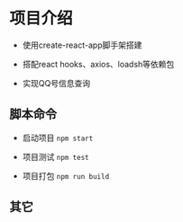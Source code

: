 # 项目介绍

- 使用create-react-app脚手架搭建

- 搭配react hooks、axios、loadsh等依赖包

- 实现QQ号信息查询

## 脚本命令

- 启动项目 `npm start`

- 项目测试 `npm test`

- 项目打包 `npm run build`

## 其它
